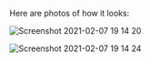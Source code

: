 Here are photos of how it looks:

![Screenshot 2021-02-07 19 14 20](https://user-images.githubusercontent.com/24686636/107152617-dfb3e480-6979-11eb-8f48-6dcb34530d66.png)

![Screenshot 2021-02-07 19 14 24](https://user-images.githubusercontent.com/24686636/107152639-02de9400-697a-11eb-84b4-be5ca9bf8ba3.png)
